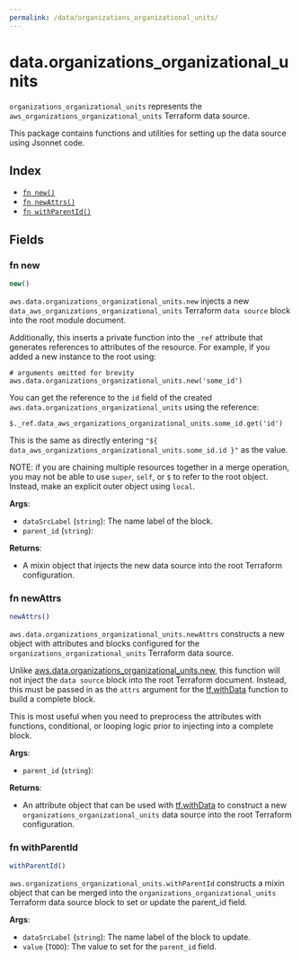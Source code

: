```yaml
---
permalink: /data/organizations_organizational_units/
---
```


# data.organizations_organizational_units

`organizations_organizational_units` represents the `aws_organizations_organizational_units` Terraform data source.



This package contains functions and utilities for setting up the data source using Jsonnet code.


## Index

* [`fn new()`](#fn-new)
* [`fn newAttrs()`](#fn-newattrs)
* [`fn withParentId()`](#fn-withparentid)

## Fields

### fn new

```ts
new()
```


`aws.data.organizations_organizational_units.new` injects a new `data_aws_organizations_organizational_units` Terraform `data source`
block into the root module document.

Additionally, this inserts a private function into the `_ref` attribute that generates references to attributes of the
resource. For example, if you added a new instance to the root using:

    # arguments omitted for brevity
    aws.data.organizations_organizational_units.new('some_id')

You can get the reference to the `id` field of the created `aws.data.organizations_organizational_units` using the reference:

    $._ref.data_aws_organizations_organizational_units.some_id.get('id')

This is the same as directly entering `"${ data_aws_organizations_organizational_units.some_id.id }"` as the value.

NOTE: if you are chaining multiple resources together in a merge operation, you may not be able to use `super`, `self`,
or `$` to refer to the root object. Instead, make an explicit outer object using `local`.

**Args**:
  - `dataSrcLabel` (`string`): The name label of the block.
  - `parent_id` (`string`): 

**Returns**:
- A mixin object that injects the new data source into the root Terraform configuration.


### fn newAttrs

```ts
newAttrs()
```


`aws.data.organizations_organizational_units.newAttrs` constructs a new object with attributes and blocks configured for the `organizations_organizational_units`
Terraform data source.

Unlike [aws.data.organizations_organizational_units.new](#fn-organizationsorganizationalunitsnew), this function will not inject the `data source`
block into the root Terraform document. Instead, this must be passed in as the `attrs` argument for the
[tf.withData](https://github.com/tf-libsonnet/core/tree/main/docs#fn-withdata) function to build a complete block.

This is most useful when you need to preprocess the attributes with functions, conditional, or looping logic prior to
injecting into a complete block.

**Args**:
  - `parent_id` (`string`): 

**Returns**:
  - An attribute object that can be used with [tf.withData](https://github.com/tf-libsonnet/core/tree/main/docs#fn-withdata) to construct a new `organizations_organizational_units` data source into the root Terraform configuration.


### fn withParentId

```ts
withParentId()
```

`aws.organizations_organizational_units.withParentId` constructs a mixin object that can be merged into the `organizations_organizational_units`
Terraform data source block to set or update the parent_id field.



**Args**:
  - `dataSrcLabel` (`string`): The name label of the block to update.
  - `value` (`TODO`): The value to set for the `parent_id` field.
